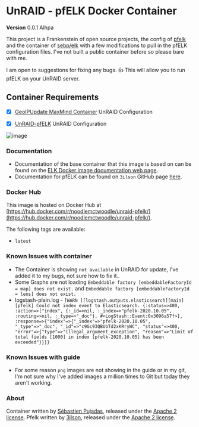 # UnRAID - pfELK Docker Container

**Version** 0.0.1 Alhpa

This project is a Frankenstein of open source projects, the config of [pfelk](https://github.com/3ilson/pfelk) and the container of [sebp/elk](https://hub.docker.com/r/sebp/elk/) with a few modifications to pull in the pfELK configuration files. I've not built a public container before so please bare with me.

I am open to suggestions for fixing any bugs. 👍 This will allow you to run pfELK on your UnRAID server.

## Container Requirements

- [x] [GeoIPUpdate MaxMind Container](docs/MaxMind-Container.md) UnRAID Configuration

- [x] [UnRAID-pfELK](docs/UnRAID-pfELK.md) UnRAID Configuration

![image](https://raw.githubusercontent.com/3ilson/pfelk/master/Images/dashboards.gif)

### Documentation

- Documentation of the base container that this image is based on can be found on the [ELK Docker image documentation web page](http://elk-docker.readthedocs.io/).
- Documentation for pfELK can be found on `3ilson` GitHub page [here](https://github.com/3ilson/pfelk).

### Docker Hub

This image is hosted on Docker Hub at [https://hub.docker.com/r/noodlemctwoodle/unraid-pfelk/](https://hub.docker.com/r/noodlemctwoodle/unraid-pfelk/).

The following tags are available:

- `latest`

### Known Issues with container

- The Container is showing `not available` in UnRAID for update, I've added it to my bugs, not sure how to fix it..
- Some Graphs are not loading `Embeddable factory [embeddableFactoryId = map] does not exist.` and `Embeddable factory [embeddableFactoryId = lens] does not exist.`
- logstash-plain.log - `[WARN ][logstash.outputs.elasticsearch][main][pfelk] Could not index event to Elasticsearch. {:status=>400, :action=>["index", {:_id=>nil, :_index=>"pfelk-2020.10.05", :routing=>nil, :_type=>"_doc"}, #<LogStash::Event:0x3096a57f>], :response=>{"index"=>{"_index"=>"pfelk-2020.10.05", "_type"=>"_doc", "_id"=>"c9Gc93QBUbTd2xKRryWC", "status"=>400, "error"=>{"type"=>"illegal_argument_exception", "reason"=>"Limit of total fields [1000] in index [pfelk-2020.10.05] has been exceeded"}}}}`

### Known Issues with guide

- For some reason `png` images are not showing in the guide or in my git, I'm not sure why I've added images a million times to Git but today they aren't working.

### About

Container written by [Sébastien Pujadas](https://pujadas.net), released under the [Apache 2 license](https://www.apache.org/licenses/LICENSE-2.0).
Pfelk written by [3ilson](https://github.com/3ilson), released under the [Apache 2 license](https://www.apache.org/licenses/LICENSE-2.0).
